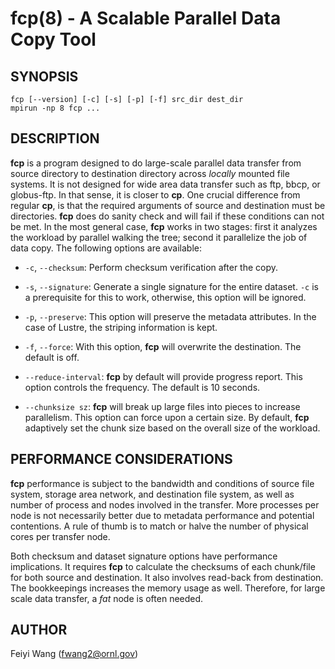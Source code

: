 fcp(8) - A Scalable Parallel Data Copy Tool
================================================================

## SYNOPSIS

    fcp [--version] [-c] [-s] [-p] [-f] src_dir dest_dir
    mpirun -np 8 fcp ...

## DESCRIPTION

**fcp** is a program designed to do large-scale parallel data transfer from
source directory to destination directory across _locally_ mounted file
systems. It is not designed for wide area data transfer such as ftp, bbcp, or
globus-ftp. In that sense, it is closer to **cp**. One crucial difference
from regular **cp**, is that the required arguments of source and destination
must be directories. **fcp** does do sanity check and will fail if these
conditions can not be met. In the most general case, **fcp** works in two stages:
first it analyzes the workload by parallel walking the tree; second it
parallelize the job of data copy. The following options are available:

* `-c`, `--checksum`:
  Perform checksum verification after the copy. 

* `-s`, `--signature`:
  Generate a single signature for the entire dataset. `-c` is a prerequisite
  for this to work, otherwise, this option will be ignored.

* `-p`, `--preserve`:
  This option will preserve the metadata attributes. In the case of Lustre,
  the striping information is kept.

* `-f`, `--force`:
  With this option, **fcp** will overwrite the destination. The default is
  off.

* `--reduce-interval`:
  **fcp** by default will provide progress report. This option controls the
  frequency. The default is 10 seconds.

* `--chunksize sz`:
  **fcp** will break up large files into pieces to increase parallelism. This
  option can force upon a certain size. By default, **fcp** adaptively set the
  chunk size based on the overall size of the workload.



## PERFORMANCE CONSIDERATIONS

**fcp** performance is subject to the bandwidth and conditions of source file
system, storage area network, and destination file system, as well as number
of process and nodes involved in the transfer. More processes per node is not
necessarily better due to metadata performance and potential contentions. A
rule of thumb is to match or halve the number of physical cores per transfer
node. 

Both checksum and dataset signature options have performance implications. It
requires **fcp** to calculate the checksums of each chunk/file for both source
and destination. It also involves read-back from destination. The bookkeepings
increases the memory usage as well. Therefore, for large scale data transfer,
a _fat_ node is often needed.


## AUTHOR

Feiyi Wang (fwang2@ornl.gov)




